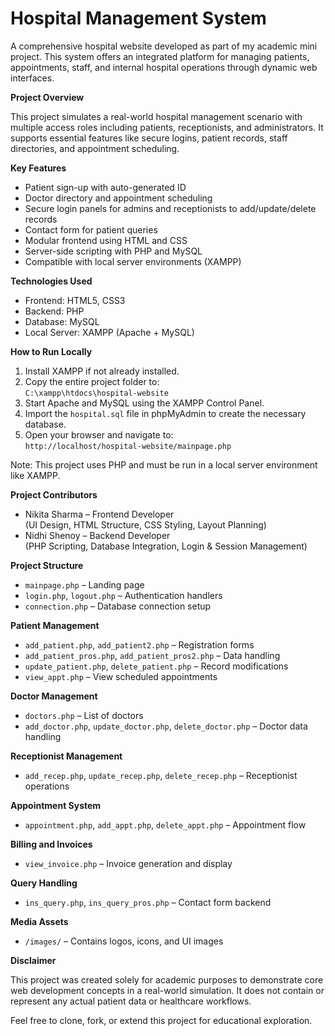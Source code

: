# Hospital Management System

A comprehensive hospital website developed as part of my academic mini project. This system offers an integrated platform for managing patients, appointments, staff, and internal hospital operations through dynamic web interfaces.

**Project Overview**

This project simulates a real-world hospital management scenario with multiple access roles including patients, receptionists, and administrators. It supports essential features like secure logins, patient records, staff directories, and appointment scheduling. 

**Key Features**

- Patient sign-up with auto-generated ID  
- Doctor directory and appointment scheduling  
- Secure login panels for admins and receptionists to add/update/delete records 
- Contact form for patient queries  
- Modular frontend using HTML and CSS  
- Server-side scripting with PHP and MySQL  
- Compatible with local server environments (XAMPP)

**Technologies Used**

- Frontend: HTML5, CSS3  
- Backend: PHP  
- Database: MySQL  
- Local Server: XAMPP (Apache + MySQL)

**How to Run Locally**

1. Install XAMPP if not already installed.  
2. Copy the entire project folder to:  
   `C:\xampp\htdocs\hospital-website`  
3. Start Apache and MySQL using the XAMPP Control Panel.  
4. Import the `hospital.sql` file in phpMyAdmin to create the necessary database.  
5. Open your browser and navigate to:  
   `http://localhost/hospital-website/mainpage.php`

Note: This project uses PHP and must be run in a local server environment like XAMPP.

**Project Contributors**

- Nikita Sharma – Frontend Developer  
  (UI Design, HTML Structure, CSS Styling, Layout Planning)  
- Nidhi Shenoy – Backend Developer  
  (PHP Scripting, Database Integration, Login & Session Management)

**Project Structure**

- `mainpage.php` – Landing page  
- `login.php`, `logout.php` – Authentication handlers  
- `connection.php` – Database connection setup

**Patient Management**

- `add_patient.php`, `add_patient2.php` – Registration forms  
- `add_patient_pros.php`, `add_patient_pros2.php` – Data handling  
- `update_patient.php`, `delete_patient.php` – Record modifications  
- `view_appt.php` – View scheduled appointments

**Doctor Management**

- `doctors.php` – List of doctors  
- `add_doctor.php`, `update_doctor.php`, `delete_doctor.php` – Doctor data handling

**Receptionist Management**

- `add_recep.php`, `update_recep.php`, `delete_recep.php` – Receptionist operations

**Appointment System**

- `appointment.php`, `add_appt.php`, `delete_appt.php` – Appointment flow

**Billing and Invoices**

- `view_invoice.php` – Invoice generation and display

**Query Handling**

- `ins_query.php`, `ins_query_pros.php` – Contact form backend

**Media Assets**

- `/images/` – Contains logos, icons, and UI images

**Disclaimer**

This project was created solely for academic purposes to demonstrate core web development concepts in a real-world simulation. It does not contain or represent any actual patient data or healthcare workflows.

Feel free to clone, fork, or extend this project for educational exploration.


